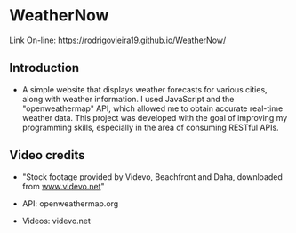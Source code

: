 # WeatherNow

Link On-line: https://rodrigovieira19.github.io/WeatherNow/
## Introduction

- A simple website that displays weather forecasts for various cities, along with weather information. I used JavaScript and the "openweathermap" API, which allowed me to obtain accurate real-time weather data. This project was developed with the goal of improving my programming skills, especially in the area of consuming RESTful APIs.


## Video credits
- "Stock footage provided by Videvo, Beachfront and Daha, downloaded from www.videvo.net"

- API: openweathermap.org
- Videos: videvo.net